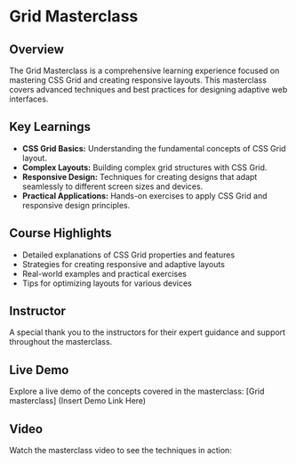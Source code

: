 # Grid Masterclass

## Overview

The Grid Masterclass is a comprehensive learning experience focused on mastering CSS Grid and creating responsive layouts. This masterclass covers advanced techniques and best practices for designing adaptive web interfaces.

## Key Learnings

- **CSS Grid Basics:** Understanding the fundamental concepts of CSS Grid layout.
- **Complex Layouts:** Building complex grid structures with CSS Grid.
- **Responsive Design:** Techniques for creating designs that adapt seamlessly to different screen sizes and devices.
- **Practical Applications:** Hands-on exercises to apply CSS Grid and responsive design principles.

## Course Highlights

- Detailed explanations of CSS Grid properties and features
- Strategies for creating responsive and adaptive layouts
- Real-world examples and practical exercises
- Tips for optimizing layouts for various devices

## Instructor

A special thank you to the instructors for their expert guidance and support throughout the masterclass.

## Live Demo

Explore a live demo of the concepts covered in the masterclass:
[Grid masterclass] (Insert Demo Link Here)

## Video

Watch the masterclass video to see the techniques in action:


